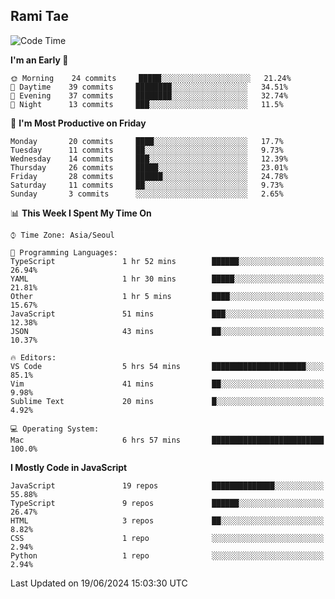 ## Rami Tae

<!--START_SECTION:waka-->
![Code Time](http://img.shields.io/badge/Code%20Time-1%2C385%20hrs%2016%20mins-blue)

**I'm an Early 🐤** 

```text
🌞 Morning    24 commits     █████░░░░░░░░░░░░░░░░░░░░   21.24% 
🌆 Daytime    39 commits     ████████░░░░░░░░░░░░░░░░░   34.51% 
🌃 Evening    37 commits     ████████░░░░░░░░░░░░░░░░░   32.74% 
🌙 Night      13 commits     ███░░░░░░░░░░░░░░░░░░░░░░   11.5%

```
📅 **I'm Most Productive on Friday** 

```text
Monday       20 commits     ████░░░░░░░░░░░░░░░░░░░░░   17.7% 
Tuesday      11 commits     ██░░░░░░░░░░░░░░░░░░░░░░░   9.73% 
Wednesday    14 commits     ███░░░░░░░░░░░░░░░░░░░░░░   12.39% 
Thursday     26 commits     █████░░░░░░░░░░░░░░░░░░░░   23.01% 
Friday       28 commits     ██████░░░░░░░░░░░░░░░░░░░   24.78% 
Saturday     11 commits     ██░░░░░░░░░░░░░░░░░░░░░░░   9.73% 
Sunday       3 commits      ░░░░░░░░░░░░░░░░░░░░░░░░░   2.65%

```


📊 **This Week I Spent My Time On** 

```text
⌚︎ Time Zone: Asia/Seoul

💬 Programming Languages: 
TypeScript               1 hr 52 mins        ██████░░░░░░░░░░░░░░░░░░░   26.94% 
YAML                     1 hr 30 mins        █████░░░░░░░░░░░░░░░░░░░░   21.81% 
Other                    1 hr 5 mins         ████░░░░░░░░░░░░░░░░░░░░░   15.67% 
JavaScript               51 mins             ███░░░░░░░░░░░░░░░░░░░░░░   12.38% 
JSON                     43 mins             ██░░░░░░░░░░░░░░░░░░░░░░░   10.37%

🔥 Editors: 
VS Code                  5 hrs 54 mins       █████████████████████░░░░   85.1% 
Vim                      41 mins             ██░░░░░░░░░░░░░░░░░░░░░░░   9.98% 
Sublime Text             20 mins             █░░░░░░░░░░░░░░░░░░░░░░░░   4.92%

💻 Operating System: 
Mac                      6 hrs 57 mins       █████████████████████████   100.0%

```

**I Mostly Code in JavaScript** 

```text
JavaScript               19 repos            ██████████████░░░░░░░░░░░   55.88% 
TypeScript               9 repos             ██████░░░░░░░░░░░░░░░░░░░   26.47% 
HTML                     3 repos             ██░░░░░░░░░░░░░░░░░░░░░░░   8.82% 
CSS                      1 repo              ░░░░░░░░░░░░░░░░░░░░░░░░░   2.94% 
Python                   1 repo              ░░░░░░░░░░░░░░░░░░░░░░░░░   2.94%

```



 Last Updated on 19/06/2024 15:03:30 UTC
<!--END_SECTION:waka-->
